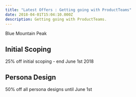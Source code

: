 ```yaml
---
title: "Latest Offers : Getting going with ProductTeams"
date: 2018-04-01T15:04:10.000Z
description: Getting going with ProductTeams.
---
```



Blue Mountain Peak

## Initial Scoping

25% off initial scoping - end June 1st 2018 

## Persona Design

50% off all persona designs until June 1st 
